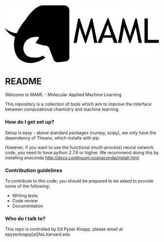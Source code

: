 ![maml_bw.png](/maml_bw.png)

# README #

Welcome to MAML - Molecular Applied Machine Learning

This repository is a collection of tools which aim to improve the interface between computational chemistry and machine learning.

### How do I get set up? ###

Setup is easy - above standard packages (numpy, scipy), we only have the dependency of Theano, which installs with pip 


However, if you want to use the functional (multi-process) neural network code, you need to have python 2.7.8 or higher.  We recommend doing this by installing anaconda
http://docs.continuum.io/anaconda/install.html

### Contribution guidelines ###



To contribute to this code, you should be prepared to be asked to provide some of the following:

* Writing tests
* Code review
* Documentation

### Who do I talk to? ###

This repo is controlled by Ed Pyzer-Knapp, please email at epyzerknapp[at]fas.harvard.edu
